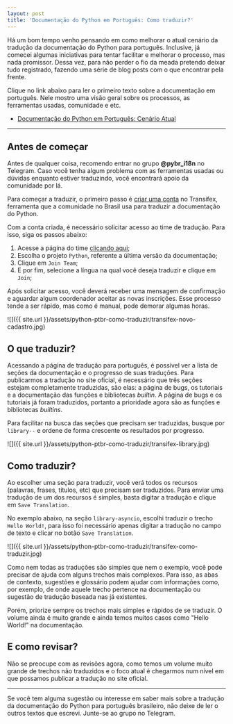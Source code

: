 ```yaml
---
layout: post
title: 'Documentação do Python em Português: Como traduzir?'
---
```



Há um bom tempo venho pensando em como melhorar o atual cenário da tradução da documentação do Python para português. Inclusive, já comecei algumas iniciativas para tentar facilitar e melhorar o processo, mas nada promissor. Dessa vez, para não perder o fio da meada pretendo deixar tudo registrado, fazendo uma série de blog posts com o que encontrar pela frente.

Clique no link abaixo para ler o primeiro texto sobre a documentação em português. Nele mostro uma visão geral sobre os processos, as ferramentas usadas, comunidade e etc.

- [Documentação do Python em Português: Cenário Atual](/blog/python-ptbr-cenario-atual)

---

## Antes de começar

Antes de qualquer coisa, recomendo entrar no grupo **@pybr_i18n** no Telegram. Caso você tenha algum problema com as ferramentas usadas ou dúvidas enquanto estiver traduzindo, você encontrará apoio da comunidade por lá.

Para começar a traduzir, o primeiro passo é [criar uma conta]() no Transifex, ferramenta que a comunidade no Brasil usa para traduzir a documentação do Python.

Com a conta criada, é necessário solicitar acesso ao time de tradução. Para isso, siga os passos abaixo:
1. Acesse a página do time [clicando aqui]();
2. Escolha o projeto `Python`, referente a última versão da documentação;
3. Clique em `Join Team`;
4. E por fim, selecione a língua na qual você deseja traduzir e clique em `Join`;

Após solicitar acesso, você deverá receber uma mensagem de confirmação e aguardar algum coordenador aceitar as novas inscrições. Esse processo tende a ser rápido, mas como é manual, pode demorar algumas horas.

![]({{ site.url }}/assets/python-ptbr-como-traduzir/transifex-novo-cadastro.jpg)


## O que traduzir?

Acessando a página de tradução para português, é possível ver a lista de seções da documentação e o progresso de suas traduções. Para publicarmos a tradução no site oficial, é necessário que três seções estejam completamente traduzidas, são elas: a página de bugs, os tutoriais e a documentação das funções e bibliotecas *builtin*. A página de bugs e os tutoriais já foram traduzidos, portanto a prioridade agora são as funções e bibliotecas *builtins*.

Para facilitar na busca das seções que precisam ser traduzidas, busque por `library--` e ordene de forma crescente os resultados por progresso.

![]({{ site.url }}/assets/python-ptbr-como-traduzir/transifex-library.jpg)

## Como traduzir?

Ao escolher uma seção para traduzir, você verá todos os recursos (palavras, frases, títulos, etc) que precisam ser traduzidos. Para enviar uma tradução de um dos recursos é simples, basta digitar a tradução e clique em `Save Translation`. 

No exemplo abaixo, na seção `library-asyncio`, escolhi traduzir o trecho `Hello World!`, para isso foi necessário apenas digitar a tradução no campo de texto e clicar no botão `Save Translation`.

![]({{ site.url }}/assets/python-ptbr-como-traduzir/transifex-como-traduzir.jpg)

Como nem todas as traduções são simples que nem o exemplo, você pode precisar de ajuda com alguns trechos mais complexos. Para isso, as abas de contexto, sugestões e glossário podem ajudar com informações como, por exemplo, de onde aquele trecho pertence na documentação ou sugestão de tradução baseada nas já existentes.

Porém, priorize sempre os trechos mais simples e rápidos de se traduzir. O volume ainda é muito grande e ainda temos muitos casos como "Hello World!" na documentação.

## E como revisar?

Não se preocupe com as revisões agora, como temos um volume muito grande de trechos não traduzidos e o foco atual é chegarmos num nível em que possamos publicar a tradução no site oficial.

---

Se você tem alguma sugestão ou interesse em saber mais sobre a tradução da documentação do Python para português brasileiro, não deixe de ler o outros textos que escrevi. Junte-se ao grupo no Telegram.
